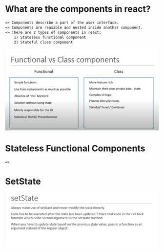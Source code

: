 


# What are the components in react?
    => Components describe a part of the user interface.
    => Components are reusable and nested inside another component.
    => There are 2 types of components in react:
        1) Stateless functional component
        2) Stateful class component

![alt text](image.png)

# Stateless Functional Components 
    => 


# SetState
![alt text](image-1.png)